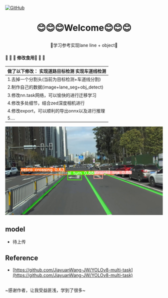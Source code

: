 <p align="left">
  <a href [https://github.com/XianYang2547]">
  <img src="https://img.shields.io/badge/Author-@XianYang-000000.svg?logo=GitHub" alt="GitHub"></a>


# <p align="center">:blush::blush::blush:Welcome:blush::blush::blush:</p>
<p align="center">🍄学习参考实现lane line + object🍄</p>

#### 🚀 🚀 🚀 修改食用🚀 🚀 🚀 
| 做了以下修改：                  实现道路目标检测 实现车道线检测 |  
|-------------------------------------------|
| 1.去掉一个分割头(当前为目标检测+车道线分割)                  |
| 2.制作自己的数据(image+lane_seg+obj_detect)      |                 |
| 3.修改nn.task网络，可以愉快的进行迁移学习                 |                 |
| 4.修改多处细节，结合zed深度相机进行                      |                 |
| 4.修改export，可以顺利的导出onnx以及进行推理              |                 |
| 5....                                     |                 |


<p align="center"> 
<img src="image/943.jpg">
</p>

## model
- 待上传
## Reference
- [https://github.com/JiayuanWang-JW/YOLOv8-multi-task](https://github.com/JiayuanWang-JW/YOLOv8-multi-task)
## 
~感谢作者，让我受益匪浅，学到了很多~



